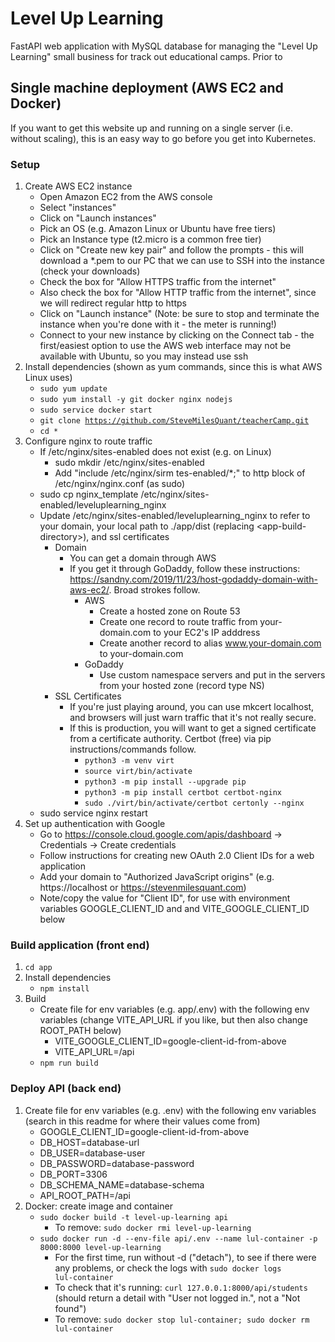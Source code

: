 # Level Up Learning

FastAPI web application with MySQL database for managing the "Level Up Learning" small business for track out educational camps. Prior to 

## Single machine deployment (AWS EC2 and Docker)

If you want to get this website up and running on a single server (i.e. without scaling), this is an easy way to go before you get into Kubernetes.

### Setup
1. Create AWS EC2 instance
	* Open Amazon EC2 from the AWS console
	* Select "instances"
	* Click on "Launch instances"
	* Pick an OS (e.g. Amazon Linux or Ubuntu have free tiers)
	* Pick an Instance type (t2.micro is a common free tier)
	* Click on "Create new key pair" and follow the prompts - this will download a *.pem to our PC that we can use to SSH into the instance (check your downloads)
	* Check the box for "Allow HTTPS traffic from the internet"
	* Also check the box for "Allow HTTP traffic from the internet", since we will redirect regular http to https
	* Click on "Launch instance" (Note: be sure to stop and terminate the instance when you're done with it - the meter is running!)
	* Connect to your new instance by clicking on the Connect tab - the first/easiest option to use the AWS web interface may not be available with Ubuntu, so you may instead use ssh
2. Install dependencies (shown as yum commands, since this is what AWS Linux uses)
	* <code>sudo yum update</code>
	* <code>sudo yum install -y git docker nginx nodejs</code>
	* <code>sudo service docker start</code>
	* <code>git clone https://github.com/SteveMilesQuant/teacherCamp.git</code>
	* <code>cd *</code>
3. Configure nginx to route traffic
	* If /etc/nginx/sites-enabled does not exist (e.g. on Linux)
		* sudo mkdir /etc/nginx/sites-enabled
		* Add "include /etc/nginx/sirm tes-enabled/*;" to http block of /etc/nginx/nginx.conf (as sudo)
	* sudo cp nginx_template /etc/nginx/sites-enabled/leveluplearning_nginx
	* Update /etc/nginx/sites-enabled/leveluplearning_nginx to refer to your domain, your local path to ./app/dist (replacing \<app-build-directory\>), and ssl certificates
		* Domain
			* You can get a domain through AWS
			* If you get it through GoDaddy, follow these instructions: https://sandny.com/2019/11/23/host-godaddy-domain-with-aws-ec2/. Broad strokes follow.
				* AWS
					* Create a hosted zone on Route 53
					* Create one record to route traffic from your-domain.com to your EC2's IP adddress
					* Create another record to alias www.your-domain.com to your-domain.com
				* GoDaddy
					* Use custom namespace servers and put in the servers from your hosted zone (record type NS)
		* SSL Certificates
			* If you're just playing around, you can use mkcert localhost, and browsers will just warn traffic that it's not really secure.
			* If this is production, you will want to get a signed certificate from a certificate authority. Certbot (free) via pip instructions/commands follow.
				* <code>python3 -m venv virt</code>
				* <code>source virt/bin/activate</code>
				* <code>python3 -m pip install --upgrade pip</code>
				* <code>python3 -m pip install certbot certbot-nginx</code>
				* <code>sudo ./virt/bin/activate/certbot certonly --nginx</code>
	* sudo service nginx restart
4. Set up authentication with Google
	* Go to https://console.cloud.google.com/apis/dashboard -> Credentials -> Create credentials
	* Follow instructions for creating new OAuth 2.0 Client IDs for a web application
	* Add your domain to "Authorized JavaScript origins" (e.g. https://localhost or https://stevenmilesquant.com)
	* Note/copy the value for "Client ID", for use with environment variables GOOGLE_CLIENT_ID and and VITE_GOOGLE_CLIENT_ID below

### Build application (front end)

1. <code>cd app</code>
2. Install dependencies
	* <code>npm install</code>
3. Build
	* Create file for env variables (e.g. app/.env) with the following env variables (change VITE_API_URL if you like, but then also change ROOT_PATH below)
		* VITE_GOOGLE_CLIENT_ID=google-client-id-from-above
		* VITE_API_URL=/api
	* <code>npm run build</code>

### Deploy API (back end)

1. Create file for env variables (e.g. .env) with the following env variables (search in this readme for where their values come from)
	* GOOGLE_CLIENT_ID=google-client-id-from-above
	* DB_HOST=database-url
	* DB_USER=database-user
	* DB_PASSWORD=database-password
	* DB_PORT=3306
	* DB_SCHEMA_NAME=database-schema
	* API_ROOT_PATH=/api
2. Docker: create image and container
	* <code>sudo docker build -t level-up-learning api</code>
		* To remove: <code>sudo docker rmi level-up-learning</code>
	* <code>sudo docker run -d --env-file api/.env --name lul-container -p 8000:8000 level-up-learning</code>
		* For the first time, run without -d ("detach"), to see if there were any problems, or check the logs with <code>sudo docker logs lul-container</code>
		* To check that it's running: <code>curl 127.0.0.1:8000/api/students </code>(should return a detail with "User not logged in.", not a "Not found")
		* To remove: <code>sudo docker stop lul-container; sudo docker rm lul-container</code>

